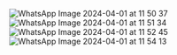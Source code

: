 ![WhatsApp Image 2024-04-01 at 11 50 37](https://github.com/Neetiwason/JavaScript-RAG-Web-Apps-with-LlamaIndex/assets/70746411/c4f9e23a-bbb3-423a-89d3-dfef3971a3d8)
![WhatsApp Image 2024-04-01 at 11 51 34](https://github.com/Neetiwason/JavaScript-RAG-Web-Apps-with-LlamaIndex/assets/70746411/f36cbbfb-0510-4284-be43-e0eba45d1f35)
![WhatsApp Image 2024-04-01 at 11 52 45](https://github.com/Neetiwason/JavaScript-RAG-Web-Apps-with-LlamaIndex/assets/70746411/1017f87c-ce6f-4b8b-8ad8-0c7330db2abd)
![WhatsApp Image 2024-04-01 at 11 54 13](https://github.com/Neetiwason/JavaScript-RAG-Web-Apps-with-LlamaIndex/assets/70746411/74fa42da-a518-44ac-a790-a42ef2bcde6d)
